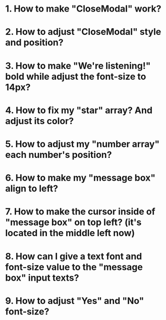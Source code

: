 # 1. How to make "CloseModal" work?
# 2. How to adjust "CloseModal" style and position?
# 3. How to make "We're listening!" bold while adjust the font-size to 14px?
# 4. How to fix my "star" array? And adjust its color?
# 5. How to adjust my "number array" each number's position?
# 6. How to make my "message box" align to left?
# 7. How to make the cursor inside of "message box" on top left? (it's located in the middle left now)
# 8. How can I give a text font and font-size value to the "message box" input texts?
# 9. How to adjust "Yes" and "No" font-size?

[//]: # (Solved # 10. Why my cursor doesn't change to a "pointer" when I hover over the element, 
but changes right under the element? Solution: hover must be give to the relevant "button"'s className )

[//]: # (# 10. How set the value of the height for the entire "Feedback Popup Window"?)
